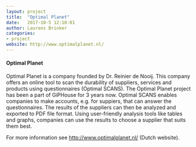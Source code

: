 ```yaml
---
layout: project
title:  "Optimal Planet"
date:   2017-10-5 12:10:01
author: Laurens Brinker
categories:
- project
website: http://www.optimalplanet.nl/
---
```


#### Optimal Planet
Optimal Planet is a company founded by Dr. Reinier de Nooij. 
This company offers an online tool to scan the durability of suppliers, services and products using questionnaires (Optimal SCANS).
The Optimal Planet project has been a part of GiPHouse for 3 years now. 
Optimal SCANS enables companies to make accounts, e.g. for suppiers, that can answer the questionnaires.
The results of the suppliers can then be analyzed and exported to PDF file format.
Using user-friendly analysis tools like tables and graphs, companies can use the results to choose a supplier that suits them best.


For more information see http://www.optimalplanet.nl/ (Dutch website).

